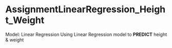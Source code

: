 # AssignmentLinearRegression_Height_Weight
Model: Linear Regression
Using Linear Regression model to **PREDICT** height & weight
